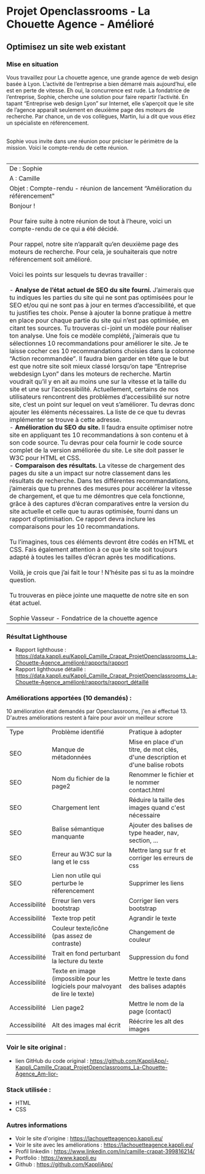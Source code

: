 # Projet Openclassrooms - La Chouette Agence - Amélioré
## Optimisez un site web existant

### Mise en situation

Vous travaillez pour La chouette agence, une grande agence de web design basée à Lyon. L’activité de l’entreprise a bien démarré mais aujourd’hui, elle est en perte de vitesse. Eh oui, la concurrence est rude. La fondatrice de l’entreprise, Sophie, cherche une solution pour faire repartir l’activité. En tapant “Entreprise web design Lyon” sur Internet, elle s’aperçoit que le site de l’agence apparaît seulement en deuxième page des moteurs de recherche. Par chance, un de vos collègues, Martin, lui a dit que vous étiez un spécialiste en référencement.</br></br>

Sophie vous invite dans une réunion pour préciser le périmètre de la mission. Voici le compte-rendu de cette réunion. </br></br>

<table>
    <tr>
        <td>
            De : Sophie
        </td>
    </tr>
    <tr>
        <td>
            A : Camille
        </td>
    </tr>
    <tr>
        <td>
            Objet : Compte-rendu - réunion de lancement “Amélioration du référencement"
        </td>
    </tr>
    <tr>
        <td>
            Bonjour ! </br></br>
            Pour faire suite à notre réunion de tout à l’heure, voici un compte-rendu de ce qui a été
            décidé.</br></br>
            Pour rappel, notre site n’apparaît qu’en deuxième page des moteurs de recherche. Pour cela,
            je souhaiterais que notre référencement soit amélioré.</br></br>
            Voici les points sur lesquels tu devras travailler :</br></br>
            - <b>Analyse de l’état actuel de SEO du site fourni.</b> J’aimerais que tu indiques les parties du site qui ne sont pas optimisées pour le SEO et/ou qui ne sont pas à jour en termes d’accessibilité, et que tu justifies tes choix. Pense à ajouter la bonne pratique à mettre en place pour chaque partie du site qui n’est pas optimisée, en citant tes sources. Tu trouveras ci-joint un modèle pour réaliser ton analyse. Une fois ce modèle complété, j’aimerais que tu sélectionnes 10 recommandations pour améliorer le site. Je te laisse cocher ces 10 recommandations choisies dans la colonne “Action recommandée”. Il faudra bien garder en tête que le but est que notre site soit mieux classé lorsqu’on tape “Entreprise webdesign Lyon” dans les moteurs de recherche. Martin voudrait qu’il y en ait au moins une sur la vitesse et la taille du site et une sur l’accessibilité. Actuellement, certains de nos utilisateurs rencontrent des problèmes d’accessibilité sur notre site, c’est un point sur lequel on veut s’améliorer. Tu devras donc ajouter les éléments nécessaires. La liste de ce que tu devras implémenter se trouve à cette adresse. </br>
            - <b>Amélioration du SEO du site.</b> Il faudra ensuite optimiser notre site en appliquant tes 10 recommandations à son contenu et à son code source. Tu devras pour cela fournir le code source complet de la version améliorée du site. Le site doit passer le W3C pour HTML et CSS.</br>
            - <b>Comparaison des résultats.</b> La vitesse de chargement des pages du site a un impact sur notre classement dans les résultats de recherche. Dans tes différentes recommandations, j’aimerais que tu prennes des mesures pour accélérer la vitesse de chargement, et que tu me démontres que cela fonctionne, grâce à des captures d’écran comparatives entre la version du site actuelle et celle que tu auras optimisée, fourni dans un rapport d’optimisation. Ce rapport devra inclure les comparaisons pour les 10 recommandations.</br></br>
            Tu l’imagines, tous ces éléments devront être codés en HTML et CSS. Fais également attention à ce que le site soit toujours adapté à toutes les tailles d’écran après tes modifications.</br></br>
            Voilà, je crois que j’ai fait le tour ! N’hésite pas si tu as la moindre question.</br></br>
            Tu trouveras en pièce jointe une maquette de notre site en son état actuel. </br></br>
            Sophie Vasseur - Fondatrice de la chouette agence
        </td>
    </tr>
</table>

### Résultat Lighthouse

- Rapport lighthouse : https://data.kappli.eu/Kappli_Camille_Crapat_ProjetOpenclassrooms_La-Chouette-Agence_amélioré/rapports/rapport
- Rapport lighthouse détaillé : https://data.kappli.eu/Kappli_Camille_Crapat_ProjetOpenclassrooms_La-Chouette-Agence_amélioré/rapports/rapport_détaillé

### Améliorations apportées (10 demandés) :

10 amélioration était demandés par Openclassrooms, j'en ai effectué 13. D'autres améliorations restent à faire pour avoir un meilleur scrore </br>

<table>
    <tr>
        <td>Type</td>
        <td>Problème identifié</td>
        <td>Pratique à adopter</td>
    </tr>
    <tr>
        <td>SEO</td>
        <td>Manque de métadonnées</td>
        <td>Mise en place d'un titre, de mot clés, d'une description et d'une balise robots</td>
    </tr>
    <tr>
        <td>SEO</td>
        <td>Nom du fichier de la page2</td>
        <td>Renommer le fichier et le nommer contact.html</td>
    </tr>
    <tr>
        <td>SEO</td>
        <td>Chargement lent</td>
        <td>Réduire la taille des images quand c'est nécessaire</td>
    </tr>
    <tr>
        <td>SEO</td>
        <td>Balise sémantique manquante</td>
        <td>Ajouter des balises de type header, nav, section, ...</td>
    </tr>
    <tr>
        <td>SEO</td>
        <td>Erreur au W3C sur la lang et le css</td>
        <td>Mettre lang sur fr et corriger les erreurs de css</td>
    </tr>
    <tr>
        <td>SEO</td>
        <td>Lien non utile qui perturbe le réferencement</td>
        <td>Supprimer les liens</td>
    </tr>
    <tr>
        <td>Accessibilité</td>
        <td>Erreur lien vers bootstrap</td>
        <td>Corriger lien vers bootstrap</td>
    </tr>
    <tr>
        <td>Accessibilité</td>
        <td>Texte trop petit</td>
        <td>Agrandir le texte</td>
    </tr>
    <tr>
        <td>Accessibilité</td>
        <td>Couleur texte/icône (pas assez de contraste)</td>
        <td>Changement de couleur</td>
    </tr>
    <tr>
        <td>Accessibilité</td>
        <td>Trait en fond perturbant la lecture du texte</td>
        <td>Suppression du fond</td>
    </tr>
    <tr>
        <td>Accessibilité</td>
        <td>Texte en image (impossible pour les logiciels pour malvoyant de lire le texte)</td>
        <td>Mettre le texte dans des balises adaptés</td>
    </tr>
    <tr>
        <td>Accessibilité</td>
        <td>Lien page2</td>
        <td>Mettre le nom de la page (contact)</td>
    </tr>
    <tr>
        <td>Accessibilité</td>
        <td>Alt des images mal écrit</td>
        <td>Réécrire les alt des images</td>
    </tr>
</table>

### Voir le site original : 

- lien GitHub du code original : https://github.com/KappliApp/-Kappli_Camille_Crapat_ProjetOpenclassrooms_La-Chouette-Agence_Am-lior-

### Stack utilisée :
- HTML
- CSS

### Autres informations
- Voir le site d'origine : https://lachouetteagenceo.kappli.eu/
- Voir le site avec les améliorations : https://lachouetteagence.kappli.eu/
- Profil linkedin : https://www.linkedin.com/in/camille-crapat-399816214/
- Portfolio : https://www.kappli.eu
- Github : https://github.com/KappliApp/
